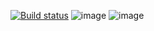 [![Build status](https://ci.appveyor.com/api/projects/status/nq7yt5cp5aqx66e7?svg=true)](https://ci.appveyor.com/project/vysavely/jqa-28-allure)
![image](https://github.com/vysavely/JQA-28-Allure/assets/130082977/5d299158-cea1-4520-8db5-009a6e752fd2)
![image](https://github.com/vysavely/JQA-28-Allure/assets/130082977/0ed34bff-a05d-459f-b6bd-c4972f790b36)
